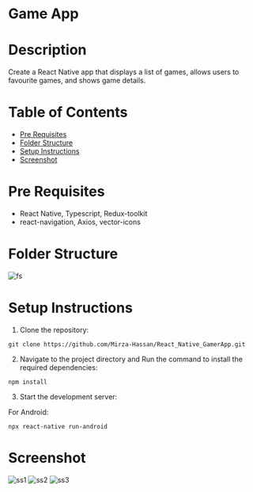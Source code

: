 # Game App

# Description
Create a React Native app that displays a list of games, allows users to favourite games, and shows game details.

# Table of Contents

- [Pre Requisites](#pre-requisites)
- [Folder Structure](#folder-structure)
- [Setup Instructions](#setup-instructions)
- [Screenshot](#screenshot)

# Pre Requisites

- React Native, Typescript, Redux-toolkit
- react-navigation, Axios, vector-icons

# Folder Structure
![fs](https://github.com/user-attachments/assets/3404d71d-d5a5-4836-a89a-06e38ef0d5ba)

# Setup Instructions

1. Clone the repository:
```
git clone https://github.com/Mirza-Hassan/React_Native_GamerApp.git
```
2. Navigate to the project directory and Run the command to install the required dependencies:
```
npm install
```
3. Start the development server:

For Android:
```
npx react-native run-android
```
# Screenshot

![ss1](https://github.com/user-attachments/assets/31c2ab9d-0eaf-4455-bd80-361391646f49)
![ss2](https://github.com/user-attachments/assets/f5a2c593-d5d2-4b4c-be4e-7ed931ec33ef)
![ss3](https://github.com/user-attachments/assets/92afd8e4-3076-40af-a962-a2c087c4c6ae)



